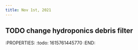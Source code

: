 ```yaml
---
title: Nov 1st, 2021
---
```


## TODO change hydroponics debris filter
:PROPERTIES:
:todo: 1615761445770
:END:
